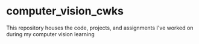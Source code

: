 # computer_vision_cwks
This repository houses the code, projects, and assignments I've worked on during my computer vision learning
